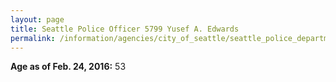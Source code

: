 ```yaml
---
layout: page
title: Seattle Police Officer 5799 Yusef A. Edwards
permalink: /information/agencies/city_of_seattle/seattle_police_department/copbook/5799/
---
```


**Age as of Feb. 24, 2016:** 53
